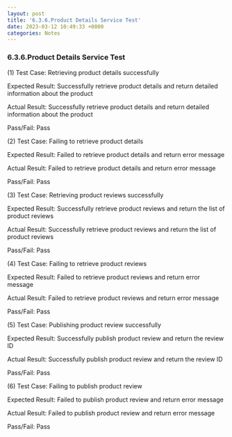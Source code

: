 ```yaml
---
layout: post
title: '6.3.6.Product Details Service Test'
date: 2023-03-12 10:49:33 +0800
categories: Notes
---
```


### 6.3.6.Product Details Service Test


(1) Test Case: Retrieving product details successfully

Expected Result: Successfully retrieve product details and return detailed information about the product

Actual Result: Successfully retrieve product details and return detailed information about the product

Pass/Fail: Pass

(2) Test Case: Failing to retrieve product details

Expected Result: Failed to retrieve product details and return error message

Actual Result: Failed to retrieve product details and return error message

Pass/Fail: Pass

(3) Test Case: Retrieving product reviews successfully

Expected Result: Successfully retrieve product reviews and return the list of product reviews

Actual Result: Successfully retrieve product reviews and return the list of product reviews

Pass/Fail: Pass

(4) Test Case: Failing to retrieve product reviews

Expected Result: Failed to retrieve product reviews and return error message

Actual Result: Failed to retrieve product reviews and return error message

Pass/Fail: Pass

(5) Test Case: Publishing product review successfully

Expected Result: Successfully publish product review and return the review ID

Actual Result: Successfully publish product review and return the review ID

Pass/Fail: Pass

(6) Test Case: Failing to publish product review

Expected Result: Failed to publish product review and return error message

Actual Result: Failed to publish product review and return error message

Pass/Fail: Pass
